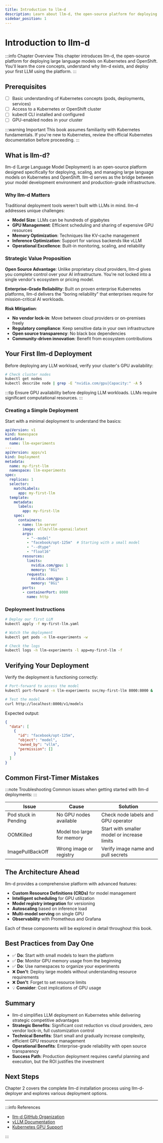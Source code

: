```yaml
---
title: Introduction to llm-d
description: Learn about llm-d, the open-source platform for deploying large language models on Kubernetes and OpenShift
sidebar_position: 1
---
```


# Introduction to llm-d

:::info Chapter Overview
This chapter introduces llm-d, the open-source platform for deploying large language models on Kubernetes and OpenShift. You'll learn the core concepts, understand why llm-d exists, and deploy your first LLM using the platform.
:::

## Prerequisites

- [ ] Basic understanding of Kubernetes concepts (pods, deployments, services)
- [ ] Access to a Kubernetes or OpenShift cluster
- [ ] kubectl CLI installed and configured
- [ ] GPU-enabled nodes in your cluster

:::warning Important
This book assumes familiarity with Kubernetes fundamentals. If you're new to Kubernetes, review the official Kubernetes documentation before proceeding.
:::

## What is llm-d?

llm-d (Large Language Model Deployment) is an open-source platform designed specifically for deploying, scaling, and managing large language models on Kubernetes and OpenShift. llm-d serves as the bridge between your model development environment and production-grade infrastructure.

### Why llm-d Matters

Traditional deployment tools weren't built with LLMs in mind. llm-d addresses unique challenges:

- **Model Size**: LLMs can be hundreds of gigabytes
- **GPU Management**: Efficient scheduling and sharing of expensive GPU resources
- **Memory Optimization**: Techniques like KV-cache management
- **Inference Optimization**: Support for various backends like vLLM
- **Operational Excellence**: Built-in monitoring, scaling, and reliability

### Strategic Value Proposition

**Open Source Advantage**: Unlike proprietary cloud providers, llm-d gives you complete control over your AI infrastructure. You're not locked into a single vendor's ecosystem or pricing model.

**Enterprise-Grade Reliability**: Built on proven enterprise Kubernetes platforms, llm-d delivers the "boring reliability" that enterprises require for mission-critical AI workloads.

**Risk Mitigation**: 
- **No vendor lock-in**: Move between cloud providers or on-premises freely
- **Regulatory compliance**: Keep sensitive data in your own infrastructure
- **Open source transparency**: No black box dependencies
- **Community-driven innovation**: Benefit from ecosystem contributions

## Your First llm-d Deployment

Before deploying any LLM workload, verify your cluster's GPU availability:

```bash
# Check cluster nodes
kubectl get nodes
kubectl describe node | grep -E "nvidia.com/gpu|Capacity:" -A 5
```

:::tip
Ensure GPU availability before deploying LLM workloads. LLMs require significant computational resources.
:::

### Creating a Simple Deployment

Start with a minimal deployment to understand the basics:

```yaml
apiVersion: v1
kind: Namespace
metadata:
  name: llm-experiments
---
apiVersion: apps/v1
kind: Deployment
metadata:
  name: my-first-llm
  namespace: llm-experiments
spec:
  replicas: 1
  selector:
    matchLabels:
      app: my-first-llm
  template:
    metadata:
      labels:
        app: my-first-llm
    spec:
      containers:
      - name: llm-server
        image: vllm/vllm-openai:latest
        args:
          - "--model"
          - "facebook/opt-125m"  # Starting with a small model
          - "--dtype"
          - "float16"
        resources:
          limits:
            nvidia.com/gpu: 1
            memory: "8Gi"
          requests:
            nvidia.com/gpu: 1
            memory: "8Gi"
        ports:
        - containerPort: 8000
          name: http
```

### Deployment Instructions

```bash
# Deploy our first LLM
kubectl apply -f my-first-llm.yaml

# Watch the deployment
kubectl get pods -n llm-experiments -w

# Check the logs
kubectl logs -n llm-experiments -l app=my-first-llm -f
```

## Verifying Your Deployment

Verify the deployment is functioning correctly:

```bash
# Port-forward to access the model
kubectl port-forward -n llm-experiments svc/my-first-llm 8000:8000 &

# Test the model
curl http://localhost:8000/v1/models
```

Expected output:

```json
{
  "data": [
    {
      "id": "facebook/opt-125m",
      "object": "model",
      "owned_by": "vllm",
      "permission": []
    }
  ]
}
```

## Common First-Timer Mistakes

:::note Troubleshooting
Common issues when getting started with llm-d deployments:
:::

| Issue | Cause | Solution |
|-------|-------|----------|
| Pod stuck in Pending | No GPU nodes available | Check node labels and GPU operator |
| OOMKilled | Model too large for memory | Start with smaller model or increase limits |
| ImagePullBackOff | Wrong image or registry | Verify image name and pull secrets |

## The Architecture Ahead

llm-d provides a comprehensive platform with advanced features:

- **Custom Resource Definitions (CRDs)** for model management
- **Intelligent scheduling** for GPU utilization
- **Model registry integration** for versioning
- **Autoscaling** based on inference load
- **Multi-model serving** on single GPU
- **Observability** with Prometheus and Grafana

Each of these components will be explored in detail throughout this book.

## Best Practices from Day One

- ✅ **Do**: Start with small models to learn the platform
- ✅ **Do**: Monitor GPU memory usage from the beginning
- ✅ **Do**: Use namespaces to organize your experiments
- ❌ **Don't**: Deploy large models without understanding resource requirements
- ❌ **Don't**: Forget to set resource limits
- 💡 **Consider**: Cost implications of GPU usage

## Summary

- llm-d simplifies LLM deployment on Kubernetes while delivering strategic competitive advantages
- **Strategic Benefits**: Significant cost reduction vs cloud providers, zero vendor lock-in, full customization control
- **Technical Benefits**: Start small and gradually increase complexity, efficient GPU resource management
- **Operational Benefits**: Enterprise-grade reliability with open source transparency
- **Success Path**: Production deployment requires careful planning and execution, but the ROI justifies the investment

## Next Steps

Chapter 2 covers the complete llm-d installation process using llm-d-deployer and explores various deployment options.

---

:::info References

- [llm-d GitHub Organization](https://github.com/llm-d)
- [vLLM Documentation](https://docs.vllm.ai/)
- [Kubernetes GPU Support](https://kubernetes.io/docs/tasks/manage-gpus/scheduling-gpus/)

:::

